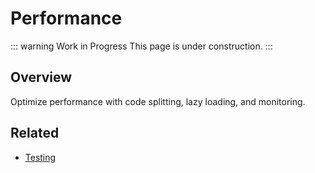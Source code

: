 # Performance

::: warning Work in Progress
This page is under construction.
:::

## Overview

Optimize performance with code splitting, lazy loading, and monitoring.

## Related

- [Testing](/guide/testing)
